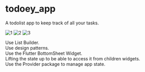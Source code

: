 # todoey_app

A todolist app to keep track of all your tasks.

![1](https://user-images.githubusercontent.com/70852067/93099885-d4011200-f6a8-11ea-93d6-ef7207daf2ac.png)
![2](https://user-images.githubusercontent.com/70852067/93099891-d5323f00-f6a8-11ea-9c3d-2dc2a6a0c5fd.png)
![3](https://user-images.githubusercontent.com/70852067/93099901-d82d2f80-f6a8-11ea-91fb-f90b8f3571db.png)
 
Use List Builder.  
Use design patterns.  
Use the Flutter BottomSheet Widget.  
Lifting the state up to be able to access it from children widgets.  
Use the Provider package to manage app state.  

